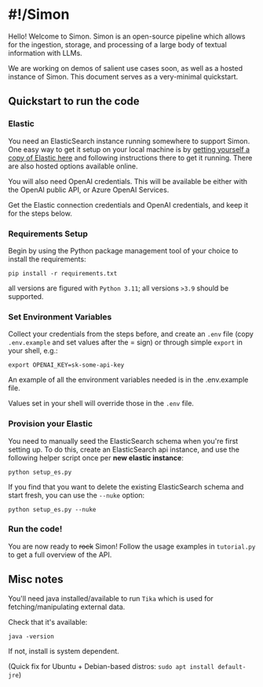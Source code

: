 # #!/Simon
Hello! Welcome to Simon. Simon is an open-source pipeline which allows for the ingestion, storage, and processing of a large body of textual information with LLMs. 

We are working on demos of salient use cases soon, as well as a hosted instance of Simon. This document serves as a very-minimal quickstart.
  
## Quickstart to run the code

### Elastic
You need an ElasticSearch instance running somewhere to support Simon. One easy way to get it setup on your local machine is by [getting yourself a copy of Elastic here](https://www.elastic.co/downloads/elasticsearch) and following instructions there to get it running. There are also hosted options available online.

You will also need OpenAI credentials. This will be available be either with the OpenAI public API, or Azure OpenAI Services.

Get the Elastic connection credentials and OpenAI credentials, and keep it for the steps below. 

### Requirements Setup
Begin by using the Python package management tool of your choice to install the requirements:

```
pip install -r requirements.txt
```

all versions are figured with `Python 3.11`; all versions `>3.9` should be supported.

### Set Environment Variables
Collect your credentials from the steps before, and create an `.env` file (copy `.env.example` and set values after the = sign) or through simple `export` in your shell, e.g.:

```
export OPENAI_KEY=sk-some-api-key
```

An example of all the environment variables needed is in the .env.example file.

Values set in your shell will override those in the `.env` file.

### Provision your Elastic

You need to manually seed the ElasticSearch schema when you're first setting up. To do this, create an ElasticSearch api instance, and use the following helper script once per **new elastic instance**:

```
python setup_es.py
```

If you find that you want to delete the existing ElasticSearch schema and start fresh, you can use the `--nuke` option:

```
python setup_es.py --nuke
```

### Run the code!

You are now ready to ~~rock~~ Simon! Follow the usage examples in `tutorial.py` to get a full overview of the API.

## Misc notes

You'll need java installed/available to run `Tika` which is used for fetching/manipulating external data.

Check that it's available:

```
java -version
```

If not, install is system dependent.

(Quick fix for Ubuntu + Debian-based distros: `sudo apt install default-jre`)
